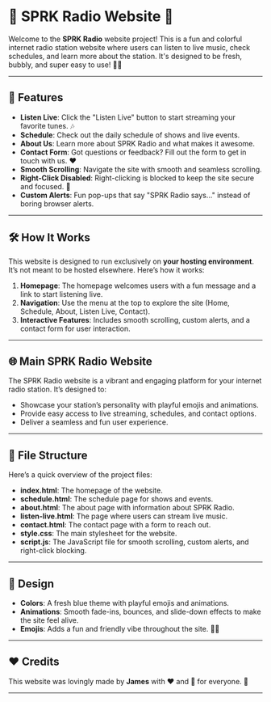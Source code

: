 # 🎵 SPRK Radio Website 🎵

Welcome to the **SPRK Radio** website project! This is a fun and colorful internet radio station website where users can listen to live music, check schedules, and learn more about the station. It's designed to be fresh, bubbly, and super easy to use! 🌈✨

---

## 🌟 Features

- **Listen Live**: Click the "Listen Live" button to start streaming your favorite tunes. 🎶
- **Schedule**: Check out the daily schedule of shows and live events.
- **About Us**: Learn more about SPRK Radio and what makes it awesome.
- **Contact Form**: Got questions or feedback? Fill out the form to get in touch with us. ❤️
- **Smooth Scrolling**: Navigate the site with smooth and seamless scrolling.
- **Right-Click Disabled**: Right-clicking is blocked to keep the site secure and focused. 🎵
- **Custom Alerts**: Fun pop-ups that say "SPRK Radio says..." instead of boring browser alerts.

---

## 🛠️ How It Works

This website is designed to run exclusively on **your hosting environment**. It’s not meant to be hosted elsewhere. Here’s how it works:

1. **Homepage**: The homepage welcomes users with a fun message and a link to start listening live.
2. **Navigation**: Use the menu at the top to explore the site (Home, Schedule, About, Listen Live, Contact).
3. **Interactive Features**: Includes smooth scrolling, custom alerts, and a contact form for user interaction.

---

## 🌐 Main SPRK Radio Website

The SPRK Radio website is a vibrant and engaging platform for your internet radio station. It’s designed to:

- Showcase your station’s personality with playful emojis and animations.
- Provide easy access to live streaming, schedules, and contact options.
- Deliver a seamless and fun user experience.

---

## 📂 File Structure

Here’s a quick overview of the project files:

- **index.html**: The homepage of the website.
- **schedule.html**: The schedule page for shows and events.
- **about.html**: The about page with information about SPRK Radio.
- **listen-live.html**: The page where users can stream live music.
- **contact.html**: The contact page with a form to reach out.
- **style.css**: The main stylesheet for the website.
- **script.js**: The JavaScript file for smooth scrolling, custom alerts, and right-click blocking.

---

## 🎨 Design

- **Colors**: A fresh blue theme with playful emojis and animations.
- **Animations**: Smooth fade-ins, bounces, and slide-down effects to make the site feel alive.
- **Emojis**: Adds a fun and friendly vibe throughout the site. 🌈✨

---

## ❤️ Credits

This website was lovingly made by **James** with ❤️ and 🎵 for everyone. 🌈

---